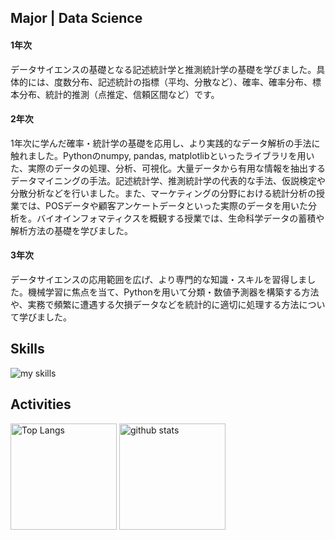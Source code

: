 ## Major | Data Science

#### 1年次
データサイエンスの基礎となる記述統計学と推測統計学の基礎を学びました。具体的には、度数分布、記述統計の指標（平均、分散など）、確率、確率分布、標本分布、統計的推測（点推定、信頼区間など）です。

#### 2年次
1年次に学んだ確率・統計学の基礎を応用し、より実践的なデータ解析の手法に触れました。Pythonのnumpy, pandas, matplotlibといったライブラリを用いた、実際のデータの処理、分析、可視化。大量データから有用な情報を抽出するデータマイニングの手法。記述統計学、推測統計学の代表的な手法、仮説検定や分散分析などを行いました。また、マーケティングの分野における統計分析の授業では、POSデータや顧客アンケートデータといった実際のデータを用いた分析を。バイオインフォマティクスを概観する授業では、生命科学データの蓄積や解析方法の基礎を学びました。

#### 3年次
データサイエンスの応用範囲を広げ、より専門的な知識・スキルを習得しました。機械学習に焦点を当て、Pythonを用いて分類・数値予測器を構築する方法や、実務で頻繁に遭遇する欠損データなどを統計的に適切に処理する方法について学びました。

<!-- 3. 好きな技術スタックに変更 -->
<!-- ライトモート：theme=light, ダークモート：theme=dark -->
<!-- アイコンの選択肢一覧：https://arc.net/l/quote/zizyykfh -->
## Skills
<img alt="my skills" src="https://skillicons.dev/icons?theme=dark&perline=7&i=anaconda,androidstudio,bash,bootstrap,c,css,django,docker,git,github,html,java,js,latex,linux,md,mongodb,postgres,powershell,py,r,sqlite,sklearn,tensorflow,ubuntu," />
<br>


<!-- 4. GitHub ユーザー名を変更, 2箇所 -->
<!-- ライトモート：theme=light, ダークモート：theme=vue-dark  -->
## Activities
<div align="left"> 
  <img alt="Top Langs" height="170px" src="https://github-readme-stats.vercel.app/api?username=s1f10220252&theme=vue-dark&layout=compact" />
  <img alt="github stats" height="170px" src="https://github-readme-stats.vercel.app/api/top-langs/?username=s1f10220252&theme=vue-dark&layout=compact" />
</div>


<!--
This repository is a ✨ _special_ ✨ repository because its `README.md` (this file) appears on your GitHub profile.

Here are some ideas to get you started:

- 🔭 I’m currently working on ...
- 🌱 I’m currently learning ...
- 👯 I’m looking to collaborate on ...
- 🤔 I’m looking for help with ...
- 💬 Ask me about ...
- 📫 How to reach me: ...
- 😄 Pronouns: ...
- ⚡ Fun fact: ...
-->
